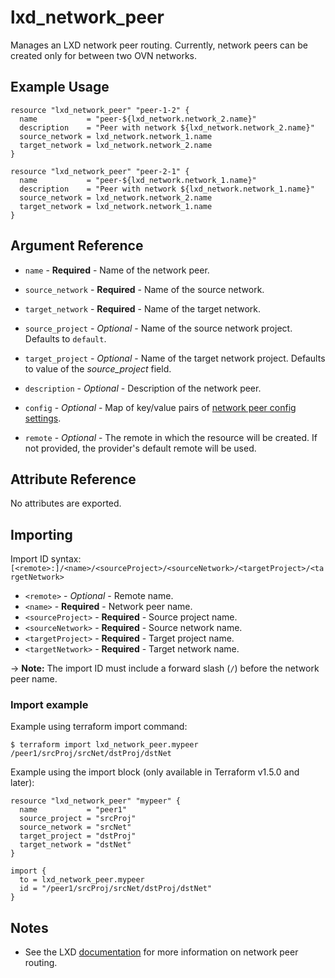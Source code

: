 # lxd_network_peer

Manages an LXD network peer routing. Currently, network peers can be created only for between two OVN networks.

## Example Usage

```hcl
resource "lxd_network_peer" "peer-1-2" {
  name           = "peer-${lxd_network.network_2.name}"
  description    = "Peer with network ${lxd_network.network_2.name}"
  source_network = lxd_network.network_1.name
  target_network = lxd_network.network_2.name
}

resource "lxd_network_peer" "peer-2-1" {
  name           = "peer-${lxd_network.network_1.name}"
  description    = "Peer with network ${lxd_network.network_1.name}"
  source_network = lxd_network.network_2.name
  target_network = lxd_network.network_1.name
}
```

## Argument Reference

* `name` - **Required** - Name of the network peer.

* `source_network` - **Required** - Name of the source network.

* `target_network` - **Required** - Name of the target network.

* `source_project` - *Optional* - Name of the source network project. Defaults to `default`.

* `target_project` - *Optional* - Name of the target network project. Defaults to value of the *source_project* field.

* `description` - *Optional* - Description of the network peer.

* `config` - *Optional* - Map of key/value pairs of [network peer config settings](https://documentation.ubuntu.com/lxd/en/latest/howto/network_ovn_peers/#peering-properties).

* `remote` - *Optional* - The remote in which the resource will be created. If not provided, the provider's default remote will be used.

## Attribute Reference

No attributes are exported.

## Importing

Import ID syntax: `[<remote>:]/<name>/<sourceProject>/<sourceNetwork>/<targetProject>/<targetNetwork>`

* `<remote>` - *Optional* - Remote name.
* `<name>` - **Required** - Network peer name.
* `<sourceProject>` - **Required** - Source project name.
* `<sourceNetwork>` - **Required** - Source network name.
* `<targetProject>` - **Required** - Target project name.
* `<targetNetwork>` - **Required** - Target network name.

-> **Note:** The import ID must include a forward slash (`/`) before the network peer name.

### Import example

Example using terraform import command:

```shell
$ terraform import lxd_network_peer.mypeer /peer1/srcProj/srcNet/dstProj/dstNet
```

Example using the import block (only available in Terraform v1.5.0 and later):

```hcl
resource "lxd_network_peer" "mypeer" {
  name           = "peer1"
  source_project = "srcProj"
  source_network = "srcNet"
  target_project = "dstProj"
  target_network = "dstNet"
}

import {
  to = lxd_network_peer.mypeer
  id = "/peer1/srcProj/srcNet/dstProj/dstNet"
}
```

## Notes

* See the LXD [documentation](https://documentation.ubuntu.com/lxd/en/latest/howto/network_ovn_peers/) for more information on network peer routing.
